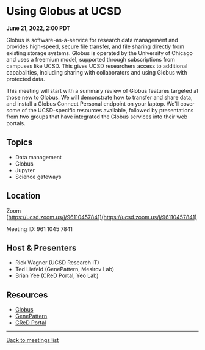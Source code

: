 # Using Globus at UCSD
**June 21, 2022, 2:00 PDT**

Globus is software-as-a-service for research data management and provides high-speed, secure file transfer, and file sharing directly from existing storage systems. Globus is operated by the University of Chicago and uses a freemium model, supported through subscriptions from campuses like UCSD. This gives UCSD researchers access to additional capabalities, including sharing with collaborators and using Globus with protected data.

This meeting will start with a summary review of Globus features targeted at those new to Globus. We will demonstrate how to transfer and share data, and install a Globus Connect Personal endpoint on your laptop. We'll cover some of the UCSD-specific resources available, followed by presentations from two groups that have integrated the Globus services into their web portals.

## Topics

* Data management
* Globus
* Jupyter
* Science gateways

## Location

Zoom<br>
[https://ucsd.zoom.us/j/96110457841](https://ucsd.zoom.us/j/96110457841)

Meeting ID: 961 1045 7841

## Host & Presenters

* Rick Wagner (UCSD Research IT)
* Ted Liefeld (GenePattern, Mesirov Lab)
* Brian Yee (CReD Portal, Yeo Lab)

## Resources

* [Globus](https://globus.org/)
* [GenePattern](https://genepattern.org)
* [CReD Portal](https://cred-portal.com/about/)

---

[Back to meetings list](/meetings/)
